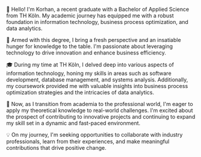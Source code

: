 👋 Hello! I'm Korhan, a recent graduate with a Bachelor of Applied Science from TH Köln. My academic journey has equipped me with a robust foundation in information technology, business process optimization, and data analytics.

💼 Armed with this degree, I bring a fresh perspective and an insatiable hunger for knowledge to the table. I'm passionate about leveraging technology to drive innovation and enhance business efficiency.

🎓 During my time at TH Köln, I delved deep into various aspects of information technology, honing my skills in areas such as software development, database management, and systems analysis. Additionally, my coursework provided me with valuable insights into business process optimization strategies and the intricacies of data analytics.

🌟 Now, as I transition from academia to the professional world, I'm eager to apply my theoretical knowledge to real-world challenges. I'm excited about the prospect of contributing to innovative projects and continuing to expand my skill set in a dynamic and fast-paced environment.

💡 On my journey, I'm seeking opportunities to collaborate with industry professionals, learn from their experiences, and make meaningful contributions that drive positive change.
